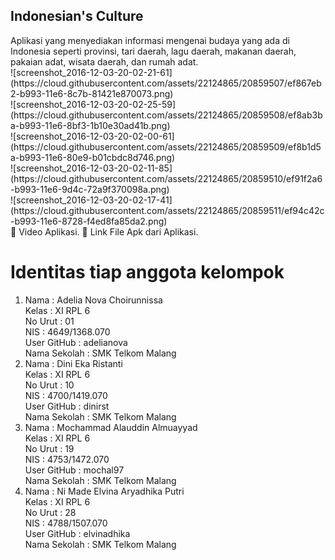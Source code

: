 <h2>Indonesian's Culture </h2>
Aplikasi yang menyediakan informasi mengenai budaya yang ada di Indonesia seperti provinsi, tari daerah, lagu daerah, makanan daerah,
pakaian adat, wisata daerah, dan rumah adat.<br>
![screenshot_2016-12-03-20-02-21-61](https://cloud.githubusercontent.com/assets/22124865/20859507/ef867eb2-b993-11e6-8c7b-81421e870073.png)<br>
![screenshot_2016-12-03-20-02-25-59](https://cloud.githubusercontent.com/assets/22124865/20859508/ef8ab3ba-b993-11e6-8bf3-1b10e30ad41b.png)<br>
![screenshot_2016-12-03-20-02-00-61](https://cloud.githubusercontent.com/assets/22124865/20859509/ef8b1d5a-b993-11e6-80e9-b01cbdc8d746.png)<br>
![screenshot_2016-12-03-20-02-11-85](https://cloud.githubusercontent.com/assets/22124865/20859510/ef91f2a6-b993-11e6-9d4c-72a9f370098a.png)<br>
![screenshot_2016-12-03-20-02-17-41](https://cloud.githubusercontent.com/assets/22124865/20859511/ef94c42c-b993-11e6-8728-f4ed8fa85da2.png)<br>
 Video Aplikasi.
 Link File Apk dari Aplikasi.
<h1>Identitas tiap anggota kelompok</h1>
<ol><li>Nama          : Adelia Nova Choirunnissa <br>
        Kelas         : XI RPL 6 <br>
        No Urut       : 01 <br>
        NIS           : 4649/1368.070<br>
        User GitHub   : adelianova<br>
        Nama Sekolah  : SMK Telkom Malang</li>
    <li>Nama          : Dini Eka Ristanti <br>
        Kelas         : XI RPL 6 <br>
        No Urut       : 10 <br>
        NIS           : 4700/1419.070<br>
        User GitHub   : dinirst<br>
        Nama Sekolah  : SMK Telkom Malang</li>
    <li>Nama          : Mochammad Alauddin Almuayyad <br>
        Kelas         : XI RPL 6 <br>
        No Urut       : 19 <br>
        NIS           : 4753/1472.070<br>
        User GitHub   : mochal97<br>
        Nama Sekolah  : SMK Telkom Malang</li>
    <li>Nama          : Ni Made Elvina Aryadhika Putri <br>
        Kelas         : XI RPL 6 <br>
        No Urut       : 28 <br>
        NIS           : 4788/1507.070<br>
        User GitHub   : elvinadhika<br>
        Nama Sekolah  : SMK Telkom Malang</li></ol>



